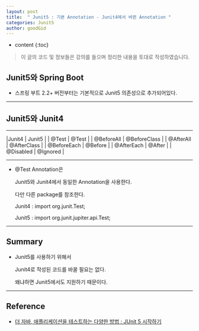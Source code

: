 ```yaml
---
layout: post
title:  " Junit5 : 기본 Annotation - Junit4에서 바뀐 Annotation "
categories: Junit5
author: goodGid
---
```

* content
{:toc}

> 이 글의 코드 및 정보들은 강의를 들으며 정리한 내용을 토대로 작성하였습니다.

## Junit5와 Spring Boot

* 스프링 부트 2.2+ 버전부터는 기본적으로 Junit5 의존성으로 추가되어있다.




---

## Junit5와 Junit4

---

|Junit4 | Junit5 |
| @Test | @Test | 
| @BeforeAll | @BeforeClass |
| @AfterAll | @AfterClass |
| @BeforeEach | @Before |
| @AfterEach | @After |
| @Disabled | @Ignored |

---

* @Test Annotation은 
 
  Junit5와 Junit4에서 동일한 Annotation을 사용한다.

  다만 다른 package를 참조한다.

  Junit4 : import org.junit.Test;

  Junit5 : import org.junit.jupiter.api.Test;


---


## Summary

* Junit5를 사용하기 위해서

  Junit4로 작성된 코드를 바꿀 필요는 없다.

  왜냐하면 Junit5에서도 지원하기 때문이다.


---

## Reference

* [더 자바, 애플리케이션을 테스트하는 다양한 방법 : JUnit 5 시작하기](https://www.inflearn.com/course/the-java-application-test)